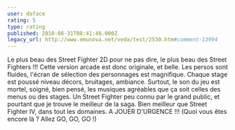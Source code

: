 ```yaml
---
user: daface
rating: 5
type: rating
published: 2010-08-31T08:41:46.000Z
legacy_url: http://www.emunova.net/veda/test/2530.htm#comment-13994
---
```

Le plus beau des Street Fighter 2D pour ne pas dire, le plus beau des Street Fighters !!! Cette version arcade est donc originale, et belle. Les persos sont fluides, l'écran de sélection des personnages est magnifique.
Chaque stage est poussé niveau décors, bruitages, ambiance.
Surtout, le son du jeu est mortel, soigné, bien pensé, les musiques agréables que ça soit celles des menus ou des stages.
Un Street Fighter peu connu par le grand public, et pourtant que je trouve le meilleur de la saga. Bien meilleur que Street Fighter IV, dans tout les domaines. A JOUER D'URGENCE !!! (Quoi vous êtes encore là ? Allez GO, GO, GO !)